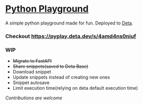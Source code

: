 # [Python Playground](https://pyplay.deta.dev)

A simple python playground made for fun. Deployed to [Deta](https://deta.sh). 

### Checkout https://pyplay.deta.dev/s/4amd4ns0niuf

### WIP

- <del>Migrate to FastAPI</del>
- <del>Share snippets(saved to Deta Base)</del>
- Download snippet
- Update snippets instead of creating new ones
- Snippet autosave
- Limit execution time(relying on deta default execution time)

*Contributions are welcome*